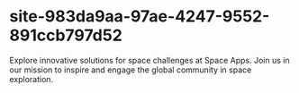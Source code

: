 # site-983da9aa-97ae-4247-9552-891ccb797d52
Explore innovative solutions for space challenges at Space Apps. Join us in our mission to inspire and engage the global community in space exploration.
